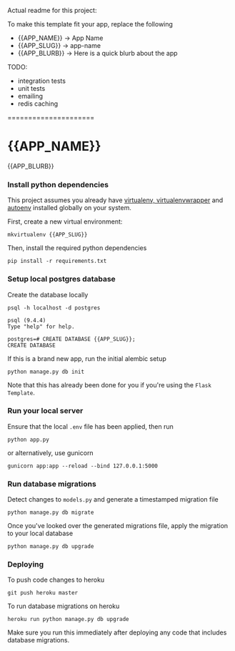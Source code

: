 Actual readme for this project:

To make this template fit your app, replace the following

 * {{APP_NAME}} -> App Name
 * {{APP_SLUG}} -> app-name
 * {{APP_BLURB}} -> Here is a quick blurb about the app

TODO:
 - integration tests
 - unit tests
 - emailing
 - redis caching

=====================

# {{APP_NAME}}
{{APP_BLURB}}

### Install python dependencies
This project assumes you already have [virtualenv, virtualenvwrapper](http://docs.python-guide.org/en/latest/dev/virtualenvs/) and [autoenv](https://github.com/kennethreitz/autoenv) installed globally on your system.

First, create a new virtual environment:

    mkvirtualenv {{APP_SLUG}}

Then, install the required python dependencies

    pip install -r requirements.txt

### Setup local postgres database
Create the database locally

    psql -h localhost -d postgres

    psql (9.4.4)
    Type "help" for help.

    postgres=# CREATE DATABASE {{APP_SLUG}};
    CREATE DATABASE

If this is a brand new app, run the initial alembic setup

    python manage.py db init

Note that this has already been done for you if you're using the `Flask Template`.

### Run your local server
Ensure that the local `.env` file has been applied, then run

    python app.py

or alternatively, use gunicorn

    gunicorn app:app --reload --bind 127.0.0.1:5000

### Run database migrations
Detect changes to `models.py` and generate a timestamped migration file

    python manage.py db migrate

Once you've looked over the generated migrations file, apply the migration to your local database

    python manage.py db upgrade

### Deploying
To push code changes to heroku

    git push heroku master

To run database migrations on heroku

    heroku run python manage.py db upgrade

Make sure you run this immediately after deploying any code that includes database migrations.

